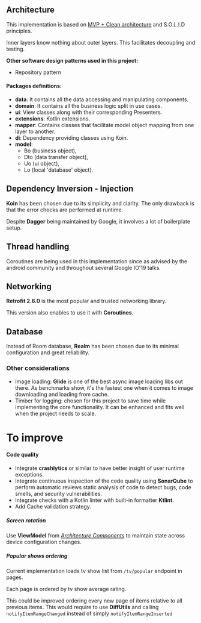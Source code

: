 
## Architecture
This implementation is based on [MVP + Clean architecture](https://fernandocejas.com/2014/09/03/architecting-android-the-clean-way/) and S.O.L.I.D principles.

Inner layers know nothing about outer layers. This facilitates decoupling and testing.

**Other software design patterns used in this project:** 

- Repository pattern 
 

#### Packages definitions:
- **data**: It contains all the data accessing and manipulating components.
- **domain**: It contains all the business logic split in use cases.
- **ui**: View classes along with their corresponding Presenters.
- **extensions**: Kotlin extensions.
- **mapper**: Contains classes that facilitate model object mapping from one layer to another.
- **di**: Dependency providing classes using Koin.
- **model**: 
    - Bo (business object), 
    - Dto (data transfer object), 
    - Uo (ui object), 
    - Lo (local 'database' object).


## Dependency Inversion - Injection
**Koin** has been chosen due to its simplicity and clarity.
The only drawback is that the error checks are performed at runtime. 

Despite **Dagger** being maintained by Google, it involves a lot of boilerplate setup.

## Thread handling
Coroutines are being used in this implementation since as advised by the android community and throughout several Google IO'19 talks.

## Networking
**Retrofit 2.6.0** is the most popular and trusted networking library.

This version also enables to use it with **Coroutines**.

## Database
Instead of Room database, **Realm** has been chosen due to its minimal configuration and great reliability.

### Other considerations
- Image loading: **Glide** is one of the best async image loading libs out there. As benchmarks show, it's the fastest one when it comes to image downloading and loading from cache.   
- Timber for logging: chosen for this project to save time while implementing the core functionality. It can be enhanced and fits well when the project needs to scale.

# To improve

#### Code quality  
- Integrate **crashlytics** or similar to have better insight of user runtime exceptions.
- Integrate continuous inspection of the code quality using **SonarQube** to perform automatic reviews static analysis of code to detect bugs, code smells, and security vulnerabilities.
- Integrate checks with a Kotlin linter with built-in formatter **Ktlint**.
- Add Cache validation strategy.

##### Screen rotation
Use **ViewModel** from [*Architecture Components*](https://developer.android.com/topic/libraries/architecture/index.html) to maintain state across device configuration changes. 

##### Popular shows ordering
Current implementation loads tv show list from `/tv/popular` endpoint in pages.

Each page is ordered by tv show average rating.

This could be improved ordering every new page of items relative to all previous items. This would require to use **DiffUtils** and calling `notifyItemRangeChanged` instead of simply `notifyItemRangeInserted`


